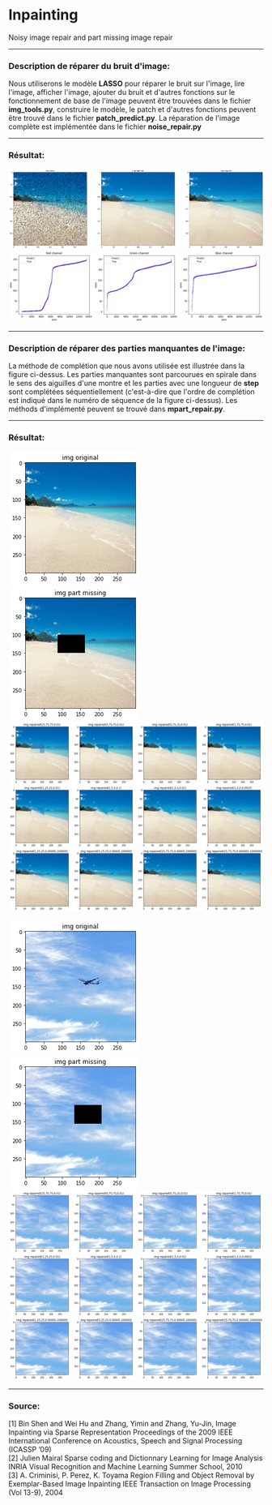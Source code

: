 # Inpainting
Noisy image repair and part missing image repair  
****
### Description de réparer du bruit d'image:
Nous utiliserons le modèle **LASSO** pour réparer le bruit sur l'image, lire l'image, afficher l'image, ajouter du bruit et d'autres fonctions sur le fonctionnement de base de l'image peuvent être trouvées dans le fichier **img_tools.py**, construire le modèle, le patch et d'autres fonctions peuvent être trouvé dans le fichier **patch_predict.py**. La réparation de l'image complète est implémentée dans le fichier **noise_repair.py**
****
### Résultat:
![image](https://github.com/Oitron/Inpainting/blob/master/report/repair_noise_res.png)
![image](https://github.com/Oitron/Inpainting/blob/master/report/repair_noise_eval.png)
****
### Description de réparer des parties manquantes de l'image:
La méthode de complétion que nous avons utilisée est illustrée dans la figure ci-dessus. Les parties manquantes sont parcourues en spirale dans le sens des aiguilles d'une montre et les parties avec une longueur de **step** sont complétées séquentiellement (c'est-à-dire que l'ordre de complétion est indiqué dans le numéro de séquence de la figure ci-dessus). Les méthods d'implémenté peuvent se trouvé dans **mpart_repair.py**.
****
### Résultat:
![image](https://github.com/Oitron/Inpainting/blob/master/report/original_img.png)
![image](https://github.com/Oitron/Inpainting/blob/master/report/part_missing_img.png)
![image](https://github.com/Oitron/Inpainting/blob/master/report/repair_result.png)
  
![image](https://github.com/Oitron/Inpainting/blob/master/report/original_img2.png)
![image](https://github.com/Oitron/Inpainting/blob/master/report/part_missing_img2.png)
![image](https://github.com/Oitron/Inpainting/blob/master/report/repair_result2.png)

****
### Source:  
[1] Bin Shen and Wei Hu and Zhang, Yimin and Zhang, Yu-Jin, Image Inpainting via Sparse Representation Proceedings of the 2009 IEEE International Conference on Acoustics, Speech and Signal
Processing (ICASSP ’09)  
[2] Julien Mairal Sparse coding and Dictionnary Learning for Image Analysis INRIA Visual Recognition and Machine Learning Summer School, 2010  
[3] A. Criminisi, P. Perez, K. Toyama Region Filling and Object Removal by Exemplar-Based Image Inpainting IEEE Transaction on Image Processing (Vol 13-9), 2004  
